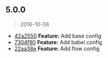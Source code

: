 <a name="5.0.0"></a>
## 5.0.0
> 2016-10-06

* [42a2550](https://github.com/simondegraeve/eslint-config-saya/commit/42a2550) **Feature:** Add base config
* [7304f90](https://github.com/simondegraeve/eslint-config-saya/commit/7304f90) **Feature:** Add babel config
* [22aa38e](https://github.com/simondegraeve/eslint-config-saya/commit/22aa38e) **Feature:** Add flow config

